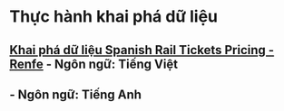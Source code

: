 # Thực hành khai phá dữ liệu 
## [Khai phá dữ liệu Spanish Rail Tickets Pricing - Renfe](https://github.com/hoangtv2000/data-mining/blob/main/spanish_train_README.md) - Ngôn ngữ: Tiếng Việt
## - Ngôn ngữ: Tiếng Anh
